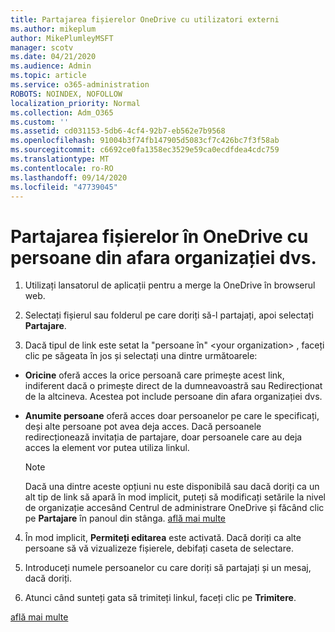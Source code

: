 ```yaml
---
title: Partajarea fișierelor OneDrive cu utilizatori externi
ms.author: mikeplum
author: MikePlumleyMSFT
manager: scotv
ms.date: 04/21/2020
ms.audience: Admin
ms.topic: article
ms.service: o365-administration
ROBOTS: NOINDEX, NOFOLLOW
localization_priority: Normal
ms.collection: Adm_O365
ms.custom: ''
ms.assetid: cd031153-5db6-4cf4-92b7-eb562e7b9568
ms.openlocfilehash: 91004b3f74fb147905d5083cf7c426bc7f3f58ab
ms.sourcegitcommit: c6692ce0fa1358ec3529e59ca0ecdfdea4cdc759
ms.translationtype: MT
ms.contentlocale: ro-RO
ms.lasthandoff: 09/14/2020
ms.locfileid: "47739045"
---
```

# <a name="share-files-in-onedrive-with-people-outside-your-organization"></a>Partajarea fișierelor în OneDrive cu persoane din afara organizației dvs.

1. Utilizați lansatorul de aplicații pentru a merge la OneDrive în browserul web. 
    
2. Selectați fișierul sau folderul pe care doriți să-l partajați, apoi selectați **Partajare**. 
    
3. Dacă tipul de link este setat la "persoane în" \<your organization\> , faceți clic pe săgeata în jos și selectați una dintre următoarele: 
    
  - **Oricine** oferă acces la orice persoană care primește acest link, indiferent dacă o primește direct de la dumneavoastră sau Redirecționat de la altcineva. Acestea pot include persoane din afara organizației dvs. 
    
  - **Anumite persoane** oferă acces doar persoanelor pe care le specificați, deși alte persoane pot avea deja acces. Dacă persoanele redirecționează invitația de partajare, doar persoanele care au deja acces la element vor putea utiliza linkul. 
    
    > [!NOTE]
    > Dacă una dintre aceste opțiuni nu este disponibilă sau dacă doriți ca un alt tip de link să apară în mod implicit, puteți să modificați setările la nivel de organizație accesând Centrul de administrare OneDrive și făcând clic pe **Partajare** în panoul din stânga. [află mai multe](https://go.microsoft.com/fwlink/?linkid=871961)
  
4. În mod implicit, **Permiteți editarea** este activată. Dacă doriți ca alte persoane să vă vizualizeze fișierele, debifați caseta de selectare. 
    
5. Introduceți numele persoanelor cu care doriți să partajați și un mesaj, dacă doriți.
    
6. Atunci când sunteți gata să trimiteți linkul, faceți clic pe **Trimitere**. 
    
[află mai multe](https://go.microsoft.com/fwlink/?linkid=871861)
  

